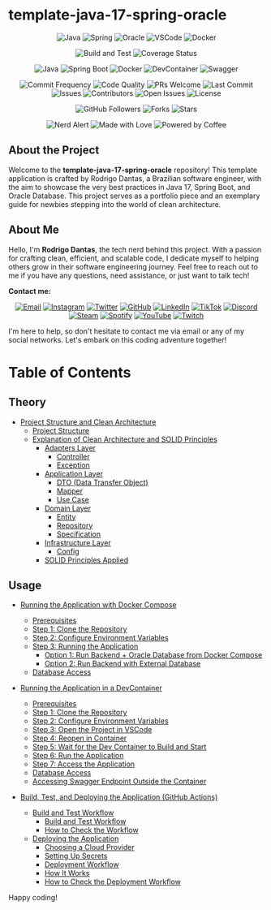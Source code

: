 # template-java-17-spring-oracle

<p align="center">

</p>

<p align="center">

</p>

<p align="center">
  <img src="https://img.icons8.com/color/48/000000/java-coffee-cup-logo.png" alt="Java">
  <img src="https://img.icons8.com/color/48/000000/spring-logo.png" alt="Spring">
  <img src="https://img.icons8.com/color/48/000000/oracle-logo.png" alt="Oracle">
  <img src="https://img.icons8.com/color/48/000000/visual-studio-code-2019.png" alt="VSCode">
  <img src="https://img.icons8.com/color/48/000000/docker.png" alt="Docker">
</p>

<p align="center">
  <img src="https://github.com/napalm23zero/template-java-17-spring-oracle/actions/workflows/build-and-test.yml/badge.svg" alt="Build and Test">
  <img src="https://coveralls.io/repos/github/napalm23zero/template-java-17-spring-oracle/badge.svg?branch=main" alt="Coverage Status">
</p>

<p align="center">
  <img src="https://img.shields.io/badge/Java-17-red" alt="Java">
  <img src="https://img.shields.io/badge/Spring%20Boot-2.7.2-brightgreen" alt="Spring Boot">
  <img src="https://img.shields.io/badge/docker-available-blue" alt="Docker">
  <img src="https://img.shields.io/badge/devcontainer-ready-blue" alt="DevContainer">
  <img src="https://img.shields.io/badge/swagger-available-green" alt="Swagger">
</p>

<p align="center">
  <img src="https://img.shields.io/badge/commits-daily-brightgreen.svg" alt="Commit Frequency">
  <img src="https://img.shields.io/badge/code%20quality-A%2B-brightgreen.svg" alt="Code Quality">
  <img src="https://img.shields.io/badge/PRs-welcome-blue.svg" alt="PRs Welcome">
  <img src="https://img.shields.io/github/last-commit/napalm23zero/template-java-17-spring-oracle" alt="Last Commit">
  <img src="https://img.shields.io/github/issues/napalm23zero/template-java-17-spring-oracle" alt="Issues">
  <img src="https://img.shields.io/github/contributors/napalm23zero/template-java-17-spring-oracle" alt="Contributors">
  <img src="https://img.shields.io/github/issues/napalm23zero/template-java-17-spring-oracle" alt="Open Issues">
  <img src="https://img.shields.io/badge/License-MIT-white" alt="License">
</p>

<p align="center">
  <img src="https://img.shields.io/github/followers/napalm23zero?style=social" alt="GitHub Followers">
  <img src="https://img.shields.io/github/forks/napalm23zero/template-java-17-spring-oracle" alt="Forks">
  <img src="https://img.shields.io/github/stars/napalm23zero/template-java-17-spring-oracle" alt="Stars">
</p>

<p align="center">
  <img src="https://img.shields.io/badge/nerd-alert-blue.svg" alt="Nerd Alert">
  <img src="https://img.shields.io/badge/Made%20with-Love-ff69b4" alt="Made with Love">
  <img src="https://img.shields.io/badge/Powered%20by-Coffee-6F4E37" alt="Powered by Coffee">

</p>

## About the Project

Welcome to the **template-java-17-spring-oracle** repository! This template application is crafted by Rodrigo Dantas, a Brazilian software engineer, with the aim to showcase the very best practices in Java 17, Spring Boot, and Oracle Database. This project serves as a portfolio piece and an exemplary guide for newbies stepping into the world of clean architecture.

## About Me

Hello, I'm **Rodrigo Dantas**, the tech nerd behind this project. With a passion for crafting clean, efficient, and scalable code, I dedicate myself to helping others grow in their software engineering journey. Feel free to reach out to me if you have any questions, need assistance, or just want to talk tech!

**Contact me:**

<p align="center">
  <a href="mailto:rodrigo.dantas@hustletech.dev"><img src="https://img.icons8.com/color/48/000000/email.png" alt="Email"></a>
  <a href="https://www.instagram.com/napalm23zero"><img src="https://img.icons8.com/color/48/000000/instagram-new.png" alt="Instagram"></a>
  <a href="https://twitter.com/napalm23zero"><img src="https://img.icons8.com/color/48/000000/twitter.png" alt="Twitter"></a>
  <a href="https://github.com/napalm23zero"><img src="https://img.icons8.com/color/48/000000/github.png" alt="GitHub"></a>
  <a href="https://www.linkedin.com/in/napalm23zero"><img src="https://img.icons8.com/color/48/000000/linkedin.png" alt="LinkedIn"></a>
  <a href="https://www.tiktok.com/@napalm23zero"><img src="https://img.icons8.com/color/48/000000/tiktok.png" alt="TikTok"></a>
  <a href="https://discord.com/users/napalm23zero"><img src="https://img.icons8.com/color/48/000000/discord-logo.png" alt="Discord"></a>
  <a href="https://steamcommunity.com/id/napalm23zero"><img src="https://img.icons8.com/color/48/000000/steam.png" alt="Steam"></a>
  <a href="https://open.spotify.com/user/22shqo6vu5mqvdgwxi66gawta"><img src="https://img.icons8.com/color/48/000000/spotify.png" alt="Spotify"></a>
  <a href="https://www.youtube.com/@napalm23zero"><img src="https://img.icons8.com/color/48/000000/youtube-play.png" alt="YouTube"></a>
  <a href="https://www.twitch.tv/napalm23zero"><img src="https://img.icons8.com/color/48/000000/twitch.png" alt="Twitch"></a>
</p>

I'm here to help, so don't hesitate to contact me via email or any of my social networks. Let's embark on this coding adventure together!

# Table of Contents

## Theory

- [Project Structure and Clean Architecture](docs/THEORY.md#project-structure)
  - [Project Structure](docs/THEORY.md#project-structure-1)
  - [Explanation of Clean Architecture and SOLID Principles](docs/THEORY.md#explanation-of-clean-architecture-and-solid-principles)
    - [Adapters Layer](docs/THEORY.md#adapters-layer)
      - [Controller](docs/THEORY.md#controller)
      - [Exception](docs/THEORY.md#exception)
    - [Application Layer](docs/THEORY.md#application-layer)
      - [DTO (Data Transfer Object)](docs/THEORY.md#dto-data-transfer-object)
      - [Mapper](docs/THEORY.md#mapper)
      - [Use Case](docs/THEORY.md#use-case)
    - [Domain Layer](docs/THEORY.md#domain-layer)
      - [Entity](docs/THEORY.md#entity)
      - [Repository](docs/THEORY.md#repository)
      - [Specification](docs/THEORY.md#specification)
    - [Infrastructure Layer](docs/THEORY.md#infrastructure-layer)
      - [Config](docs/THEORY.md#config)
    - [SOLID Principles Applied](docs/THEORY.md#solid-principles-applied)

## Usage

- [Running the Application with Docker Compose](docs/USAGE_DOCKER.md)

  - [Prerequisites](docs/USAGE_DOCKER.md#prerequisites)
  - [Step 1: Clone the Repository](docs/USAGE_DOCKER.md#step-1-clone-the-repository)
  - [Step 2: Configure Environment Variables](docs/USAGE_DOCKER.md#step-2-configure-environment-variables)
  - [Step 3: Running the Application](docs/USAGE_DOCKER.md#step-3-running-the-application)
    - [Option 1: Run Backend + Oracle Database from Docker Compose](docs/USAGE_DOCKER.md#option-1-run-backend--oracle-database-from-docker-compose)
    - [Option 2: Run Backend with External Database](docs/USAGE_DOCKER.md#option-2-run-backend-with-external-database)
  - [Database Access](docs/USAGE_DOCKER.md#database-access)

- [Running the Application in a DevContainer](docs/USAGE_DEVCONTAINER.md)

  - [Prerequisites](docs/USAGE_DEVCONTAINER.md#prerequisites)
  - [Step 1: Clone the Repository](docs/USAGE_DEVCONTAINER.md#step-1-clone-the-repository)
  - [Step 2: Configure Environment Variables](docs/USAGE_DEVCONTAINER.md#step-2-configure-environment-variables)
  - [Step 3: Open the Project in VSCode](docs/USAGE_DEVCONTAINER.md#step-3-open-the-project-in-vscode)
  - [Step 4: Reopen in Container](docs/USAGE_DEVCONTAINER.md#step-4-reopen-in-container)
  - [Step 5: Wait for the Dev Container to Build and Start](docs/USAGE_DEVCONTAINER.md#step-5-wait-for-the-dev-container-to-build-and-start)
  - [Step 6: Run the Application](docs/USAGE_DEVCONTAINER.md#step-6-run-the-application)
  - [Step 7: Access the Application](docs/USAGE_DEVCONTAINER.md#step-7-access-the-application)
  - [Database Access](docs/USAGE_DEVCONTAINER.md#database-access)
  - [Accessing Swagger Endpoint Outside the Container](docs/USAGE_DEVCONTAINER.md#accessing-swagger-endpoint-outside-the-container)

- [Build, Test, and Deploying the Application (GitHub Actions)](docs/USAGE_DEPLOY.md)
  - [Build and Test Workflow](docs/USAGE_DEPLOY.md#build-and-test-workflow)
    - [Build and Test Workflow](docs/USAGE_DEPLOY.md#build-and-test-workflow)
    - [How to Check the Workflow](docs/USAGE_DEPLOY.md#how-to-check-the-workflow)
  - [Deploying the Application](docs/USAGE_DEPLOY.md#deploying-the-application)
    - [Choosing a Cloud Provider](docs/USAGE_DEPLOY.md#choosing-a-cloud-provider)
    - [Setting Up Secrets](docs/USAGE_DEPLOY.md#setting-up-secrets)
    - [Deployment Workflow](docs/USAGE_DEPLOY.md#deployment-workflow)
    - [How It Works](docs/USAGE_DEPLOY.md#how-it-works)
    - [How to Check the Deployment Workflow](docs/USAGE_DEPLOY.md#how-to-check-the-deployment-workflow)

Happy coding!
